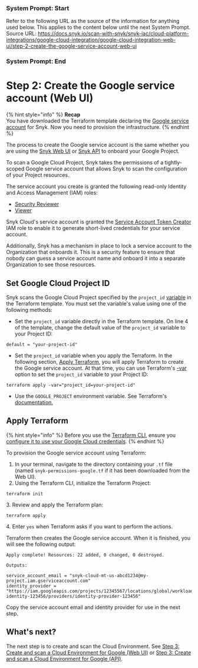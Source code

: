 ### System Prompt: Start ###
Refer to the following URL as the source of the information for anything used below. This applies to the content below until the next System Prompt.
Source URL: https://docs.snyk.io/scan-with-snyk/snyk-iac/cloud-platform-integrations/google-cloud-integration/google-cloud-integration-web-ui/step-2-create-the-google-service-account-web-ui
### System Prompt: End ###

# Step 2: Create the Google service account (Web UI)

{% hint style="info" %}
**Recap**\
You have downloaded the Terraform template declaring the [Google service account](https://cloud.google.com/iam/docs/service-accounts) for Snyk. Now you need to provision the infrastructure.
{% endhint %}

The process to create the Google service account is the same whether you are using the [Snyk Web UI](step-1-download-service-account-iac-template-web-ui.md) or [Snyk API](../google-cloud-integration-api/step-1-download-service-account-iac-template-api.md) to onboard your Google Project.

To scan a Google Cloud Project, Snyk takes the permissions of a tightly-scoped Google service account that allows Snyk to scan the configuration of your Project resources.

The service account you create is granted the following read-only Identity and Access Management (IAM) roles:

* [Security Reviewer](https://cloud.google.com/iam/docs/understanding-roles#iam.securityReviewer)
* [Viewer](https://cloud.google.com/iam/docs/understanding-roles)

Snyk Cloud's service account is granted the [Service Account Token Creator](https://cloud.google.com/iam/docs/understanding-roles#iam.serviceAccountTokenCreator) IAM role to enable it to generate short-lived credentials for your service account.

Additionally, Snyk has a mechanism in place to lock a service account to the Organization that onboards it. This is a security feature to ensure that nobody can guess a service account name and onboard it into a separate Organization to see those resources.

## Set Google Cloud Project ID

Snyk scans the Google Cloud Project specified by the `project_id` [variable](https://www.terraform.io/language/values/variables) in the Terraform template. You must set the variable's value using one of the following methods:

* Set the `project_id` variable directly in the Terraform template. On line 4 of the template, change the default value of the `project_id` variable to your Project ID:

```
default = "your-project-id"
```

* Set the `project_id` variable when you apply the Terraform. In the following section, [Apply  Terraform](step-2-create-the-google-service-account-web-ui.md#apply-terraform), you will apply Terraform to create the Google service account. At that time, you can use Terraform's [-var](https://www.terraform.io/language/values/variables#variables-on-the-command-line) option to set the `project_id` variable to your Project ID:

```
terraform apply -var="project_id=your-project-id"
```

* Use the `GOOGLE_PROJECT` environment variable. See Terraform's [documentation.](https://registry.terraform.io/providers/hashicorp/google/latest/docs/guides/provider_reference#full-reference)

## Apply Terraform

{% hint style="info" %}
Before you use the [Terraform CLI](https://www.terraform.io/downloads), ensure you [configure it to use your Google Cloud credentials](https://registry.terraform.io/providers/hashicorp/google/latest/docs/guides/getting_started).
{% endhint %}

To provision the Google service account using Terraform:

1. In your terminal, navigate to the directory containing your `.tf` file (named `snyk-permissions-google.tf` if it has been downloaded from the Web UI).
2. Using the Terraform CLI, initialize the Terraform Project:

```
terraform init
```

3\. Review and apply the Terraform plan:

```
terraform apply
```

4\. Enter `yes` when Terraform asks if you want to perform the actions.

Terraform then creates the Google service account. When it is finished, you will see the following output:

```
Apply complete! Resources: 22 added, 0 changed, 0 destroyed.

Outputs:

service_account_email = "snyk-cloud-mt-us-abcd1234@my-project.iam.gserviceaccount.com"
identity_provider = "https://iam.googleapis.com/projects/12345567/locations/global/workloadIdentityPools/workload-identity-123456/providers/identity-provider-123456"
```

Copy the service account email and identity provider for use in the next step.

## What's next?

The next step is to create and scan the Cloud Environment. See [Step 3: Create and scan a Cloud Environment for Google (Web UI)](step-3-create-and-scan-a-cloud-environment-for-google-web-ui.md) or [Step 3: Create and scan a Cloud Environment for Google (API)](../google-cloud-integration-api/step-3-create-and-scan-a-cloud-environment-for-google-api.md).
